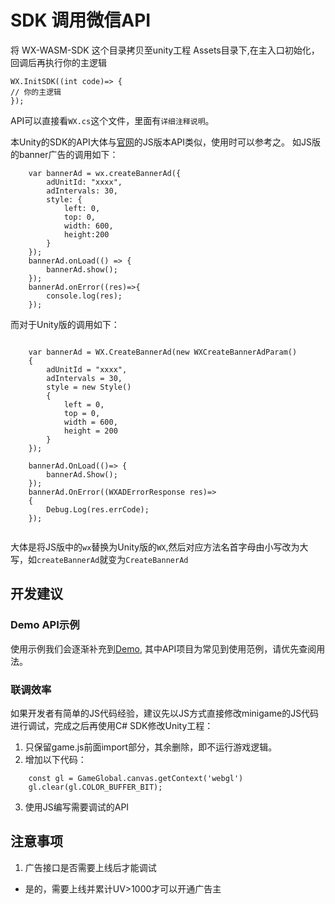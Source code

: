 # SDK 调用微信API
   将 WX-WASM-SDK 这个目录拷贝至unity工程 Assets目录下,在主入口初始化，回调后再执行你的主逻辑
```
WX.InitSDK((int code)=> {
// 你的主逻辑
}); 
```   

API可以直接看`WX.cs`这个文件，里面有`详细注释说明`。

本Unity的SDK的API大体与[官网](https://developers.weixin.qq.com/minigame/dev/guide/)的JS版本API类似，使用时可以参考之。
如JS版的banner广告的调用如下：
```
    var bannerAd = wx.createBannerAd({
        adUnitId: "xxxx",
        adIntervals: 30,
        style: {
            left: 0,
            top: 0,
            width: 600,
            height:200
        }
    });
    bannerAd.onLoad(() => {
        bannerAd.show();
    });
    bannerAd.onError((res)=>{
        console.log(res);
    });
```
而对于Unity版的调用如下：
```

    var bannerAd = WX.CreateBannerAd(new WXCreateBannerAdParam()
    {
        adUnitId = "xxxx",
        adIntervals = 30,
        style = new Style()
        {
            left = 0,
            top = 0,
            width = 600,
            height = 200
        }
    });
    
    bannerAd.OnLoad(()=> {
        bannerAd.Show();
    });
    bannerAd.OnError((WXADErrorResponse res)=>
    {
        Debug.Log(res.errCode);
    });
        
```
大体是将JS版中的`wx`替换为Unity版的`WX`,然后对应方法名首字母由小写改为大写，如`createBannerAd`就变为`CreateBannerAd`

## 开发建议
### Demo API示例
使用示例我们会逐渐补充到[Demo](https://github.com/wechat-miniprogram/minigame-unity-webgl-transform/tree/main/Demo), 其中API项目为常见到使用范例，请优先查阅用法。

### 联调效率
如果开发者有简单的JS代码经验，建议先以JS方式直接修改minigame的JS代码进行调试，完成之后再使用C# SDK修改Unity工程：
1. 只保留game.js前面import部分，其余删除，即不运行游戏逻辑。
2. 增加以下代码：

``` 
    const gl = GameGlobal.canvas.getContext('webgl') 
    gl.clear(gl.COLOR_BUFFER_BIT);
```
3. 使用JS编写需要调试的API

## 注意事项
1. 广告接口是否需要上线后才能调试
- 是的，需要上线并累计UV>1000才可以开通广告主
